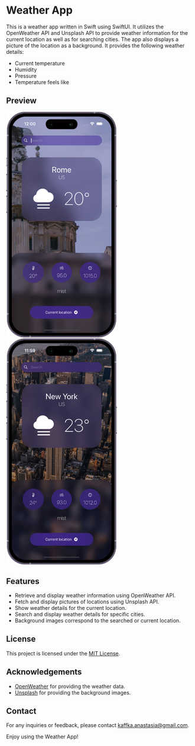# Weather App

This is a weather app written in Swift using SwiftUI. It utilizes the OpenWeather API and Unsplash API to provide weather information for the current location as well as for searching cities. The app also displays a picture of the location as a background. It provides the following weather details:

- Current temperature
- Humidity
- Pressure
- Temperature feels like
  
 ## Preview
 <img src="https://github.com/kaffka-san/WeatherApp/blob/main/WeatherApp/Images/weatherApp_01.png?raw=true" width="300"> <img src="https://github.com/kaffka-san/WeatherApp/blob/main/WeatherApp/Images/weatherApp_02.png?raw=true" width="300">

## Features

- Retrieve and display weather information using OpenWeather API.
- Fetch and display pictures of locations using Unsplash API.
- Show weather details for the current location.
- Search and display weather details for specific cities.
- Background images correspond to the searched or current location.

## License

This project is licensed under the [MIT License](LICENSE).

## Acknowledgements

- [OpenWeather](https://openweathermap.org) for providing the weather data.
- [Unsplash](https://unsplash.com/developers) for providing the background images.


## Contact

For any inquiries or feedback, please contact kaffka.anastasia@gmail.com.

Enjoy using the Weather App!
